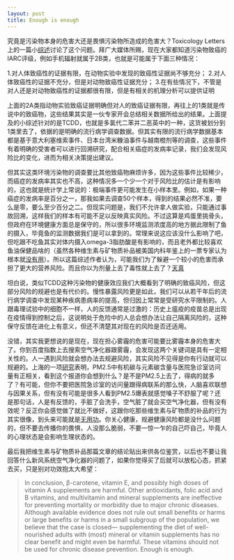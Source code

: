 ```yaml
---
layout: post
title: Enough is enough
---
```


究竟是污染物本身的危害大还是畏惧污染物所造成的危害大？Toxicology Letters 上的一篇小[综述](http://www.sciencedirect.com/science/article/pii/S037842741200063X)讨论了这个问题。拜广大媒体所赐，现在大家都知道污染物致癌的IARC评级，例如手机辐射就属于2B类，也就是可能属于下面三种情况：

1.对人体致癌性的证据有限，在动物实验中发现的致癌性证据尚不够充分；
2.对人体致癌性的证据不充分，但是对动物致癌性证据充分；
3.在有些情况下，不管是对人还是对动物致癌性的证据都很有限，但是有相关的机理分析可以提供证明

上面的2A类指动物实验致癌证据明确但对人的致癌证据有限，再往上的1类就是传说中的致癌物，这些结果其实是一伙专家开会总结相关数据所给出的结果。上面提及的小综述针对的是TCDD，也就是多氯代二苯并二恶英中的一种，这货被划分到1类里去了，依据的是明确的流行病学调查数据。但其实有限的流行病学数据基本都是基于意大利塞维索事件、日本台湾米糠油事件与越南橙剂等的调查，这些事件有着明确的受害者可以进行回溯研究，配合相关癌症的发病率记录，我们会发现风险比的变化，进而为相关决策提出建议。

但其实这类环境污染物的调查要比其他致癌物麻烦许多，因为这些事件比较稀少，而癌症的发病率其实也不高，这种情况多一个少一个对于风险比的估计是有影响的，这也就是统计学上常说的：极端事件更可能发生在小样本里。例如，如果一种癌症的发病率是百分之一，那我如果去调查50个样本，得到的结果必然不准，要么是零，要么至少百分之二。但现实问题是，我们不允许拿人做实验，只能通过事故回溯，这样我们的样本有可能不足以反映真实风险。不过这算是鸡蛋里挑骨头，但政府在环境健康方面总是保守的，所以很多环境监测浓度高的地方据此限制了鱼的摄入，毕竟鱼的监测数据我们是可以拿到的。常理来说这应该没什么影响了吧，但吃跟不吃鱼其实对体内摄入omega-3脂肪酸是有影响的，而且老外都比较喜欢鱼油保健品啥的（虽然各种维生素与矿物质补品被美国内科年鉴上的一票专家认为根本就[没有用](http://annals.org/article.aspx?articleid=1789253)）。所以这篇综述作者认为，可能我们为了躲避一个较小的危害而承担了更大的营养风险。而且你以为剂量上去了毒性就上去了？[天真](http://www.zhihu.com/question/20674250/answer/15876129)

坦白说，类似TCDD这种污染物的健康效应我们大概看到了明确的致癌风险，但这部分风险的规避也是有代价的。慢性暴露风险更是如此，我们可以从若干年后的流行病学调查中发现某种疾病患病率的提高，但归因上常常是受研究水平限制的。人跟毒理试验中的细胞不一样，人的反馈通常是过激的：历史上瘟疫的疫苗总是出现在疫情得到控制之后，这说明处于危险中的人总会想办法让自己隔离风险的，这种保守反馈在进化上有意义，但还不清楚其对现在的风险是否还适用。

没错，其实我更想说的是现在，现在担心雾霾的危害可能要比雾霾本身的危害大了。你到百度指数上去搜索空气净化器跟雾霾，会发现这两个关键词是具有一定相关性的。人一遇到风险就会想办法去规避风险，其实风险不见得是你有行动就可以规避的。上海的一项[研究](http://pubs.acs.org/doi/abs/10.1021/es501305k)表明，PM2.5中有机碳与元素碳含量与医院急诊室访问量有正相关，看到这个报道你会想到什么？是不是PM2.5上去了，得病的就多了？有可能，但你不要把医院急诊室的访问量跟得病联系的那么快，人脑喜欢联想与因果关系，但有没有可能是很多人看到PM2.5爆表就感觉嗓子不舒服了呢？还是那句话，人是有反馈的，手脏了会洗手，空气脏了就会买空气净化器，但有没有效呢？反正你会感觉做了就比不做好，这跟你吃那些维生素与矿物质的补品的行为其实很像，到头来可能就是[无用功](http://zhuanlan.zhihu.com/yufree/19758280)。你关心健康，规避健康风险都是没什么问题的，但不要去传播你的畏惧，人没那么脆弱，不要一惊一乍的自己吓自己，毕竟人的心理状态是会影响生理状态的。

最后我把维生素与矿物质补品那篇文章的结论贴出来供各位鉴赏，以后也不要让我回答什么新风系统空气净化器的问题了，如果你觉得买了后就可以放松心态，抓紧去买，只是别对功效抱太大希望：

> In conclusion, β-carotene, vitamin E, and possibly high doses of vitamin A supplements are harmful. Other antioxidants, folic acid and B vitamins, and multivitamin and mineral supplements are ineffective for preventing mortality or morbidity due to major chronic diseases. Although available evidence does not rule out small benefits or harms or large benefits or harms in a small subgroup of the population, we believe that the case is closed— supplementing the diet of well-nourished adults with (most) mineral or vitamin supplements has no clear benefit and might even be harmful. These vitamins should not be used for chronic disease prevention. Enough is enough.
